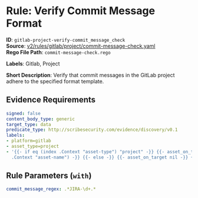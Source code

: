 # Rule: Verify Commit Message Format

**ID**: `gitlab-project-verify-commit_message_check`  
**Source**: [v2/rules/gitlab/project/commit-message-check.yaml](https://github.com/scribe-public/sample-policies/v2/rules/gitlab/project/commit-message-check.yaml)  
**Rego File Path**: `commit-message-check.rego`  

**Labels**: Gitlab, Project

**Short Description**: Verify that commit messages in the GitLab project adhere to the specified format template.

## Evidence Requirements

```yaml
signed: false
content_body_type: generic
target_type: data
predicate_type: http://scribesecurity.com/evidence/discovery/v0.1
labels:
- platform=gitlab
- asset_type=project
- '{{- if eq (index .Context "asset-type") "project" -}} {{- asset_on_target (index
  .Context "asset-name") -}} {{- else -}} {{- asset_on_target nil -}} {{- end -}}'
```
## Rule Parameters (`with`)

```yaml
commit_message_regex: .*JIRA-\d+.*
```
